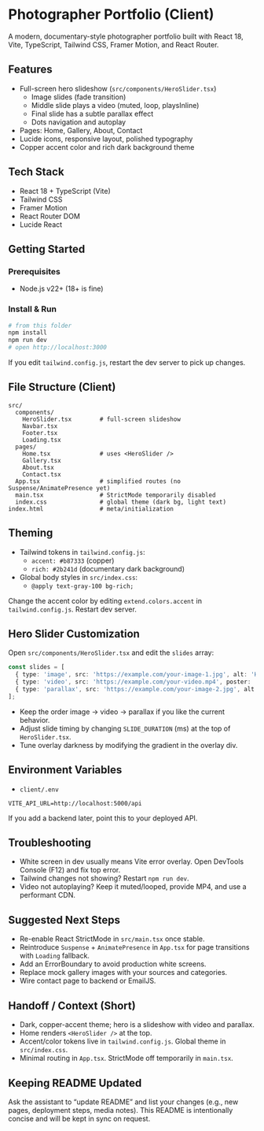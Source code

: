 # Photographer Portfolio (Client)

A modern, documentary-style photographer portfolio built with React 18, Vite, TypeScript, Tailwind CSS, Framer Motion, and React Router.

## Features
- Full-screen hero slideshow (`src/components/HeroSlider.tsx`)
  - Image slides (fade transition)
  - Middle slide plays a video (muted, loop, playsInline)
  - Final slide has a subtle parallax effect
  - Dots navigation and autoplay
- Pages: Home, Gallery, About, Contact
- Lucide icons, responsive layout, polished typography
- Copper accent color and rich dark background theme

## Tech Stack
- React 18 + TypeScript (Vite)
- Tailwind CSS
- Framer Motion
- React Router DOM
- Lucide React

## Getting Started

### Prerequisites
- Node.js v22+ (18+ is fine)

### Install & Run
```bash
# from this folder
npm install
npm run dev
# open http://localhost:3000
```

If you edit `tailwind.config.js`, restart the dev server to pick up changes.

## File Structure (Client)
```
src/
  components/
    HeroSlider.tsx        # full-screen slideshow
    Navbar.tsx
    Footer.tsx
    Loading.tsx
  pages/
    Home.tsx              # uses <HeroSlider />
    Gallery.tsx
    About.tsx
    Contact.tsx
  App.tsx                 # simplified routes (no Suspense/AnimatePresence yet)
  main.tsx                # StrictMode temporarily disabled
  index.css               # global theme (dark bg, light text)
index.html                # meta/initialization
```

## Theming
- Tailwind tokens in `tailwind.config.js`:
  - `accent: #b87333` (copper)
  - `rich: #2b241d` (documentary dark background)
- Global body styles in `src/index.css`:
  - `@apply text-gray-100 bg-rich;`

Change the accent color by editing `extend.colors.accent` in `tailwind.config.js`. Restart dev server.

## Hero Slider Customization
Open `src/components/HeroSlider.tsx` and edit the `slides` array:
```ts
const slides = [
  { type: 'image', src: 'https://example.com/your-image-1.jpg', alt: 'Hero 1' },
  { type: 'video', src: 'https://example.com/your-video.mp4', poster: 'https://example.com/poster.jpg' },
  { type: 'parallax', src: 'https://example.com/your-image-2.jpg', alt: 'Hero 2' },
];
```
- Keep the order image → video → parallax if you like the current behavior.
- Adjust slide timing by changing `SLIDE_DURATION` (ms) at the top of `HeroSlider.tsx`.
- Tune overlay darkness by modifying the gradient in the overlay div.

## Environment Variables
- `client/.env`
```
VITE_API_URL=http://localhost:5000/api
```
If you add a backend later, point this to your deployed API.

## Troubleshooting
- White screen in dev usually means Vite error overlay. Open DevTools Console (F12) and fix top error.
- Tailwind changes not showing? Restart `npm run dev`.
- Video not autoplaying? Keep it muted/looped, provide MP4, and use a performant CDN.

## Suggested Next Steps
- Re-enable React StrictMode in `src/main.tsx` once stable.
- Reintroduce `Suspense` + `AnimatePresence` in `App.tsx` for page transitions with `Loading` fallback.
- Add an ErrorBoundary to avoid production white screens.
- Replace mock gallery images with your sources and categories.
- Wire contact page to backend or EmailJS.

## Handoff / Context (Short)
- Dark, copper-accent theme; hero is a slideshow with video and parallax.
- Home renders `<HeroSlider />` at the top.
- Accent/color tokens live in `tailwind.config.js`. Global theme in `src/index.css`.
- Minimal routing in `App.tsx`. StrictMode off temporarily in `main.tsx`.

## Keeping README Updated
Ask the assistant to “update README” and list your changes (e.g., new pages, deployment steps, media notes). This README is intentionally concise and will be kept in sync on request.
